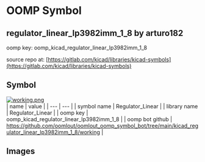 # OOMP Symbol  
## regulator_linear_lp3982imm_1_8  by arturo182  
  
oomp key: oomp_kicad_regulator_linear_lp3982imm_1_8  
  
source repo at: [https://gitlab.com/kicad/libraries/kicad-symbols](https://gitlab.com/kicad/libraries/kicad-symbols)  
## Symbol  
  
[![working.png](working_600.png)](working.png)  
| name | value | 
| --- | --- | 
| symbol name | Regulator_Linear | 
| library name | Regulator_Linear | 
| oomp key | oomp_kicad_regulator_linear_lp3982imm_1_8 | 
| oomp bot github | https://github.com/oomlout/oomlout_oomp_symbol_bot/tree/main/kicad_regulator_linear_lp3982imm_1_8/working | 
## Images  
